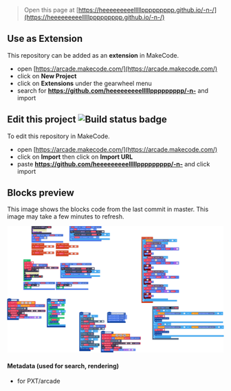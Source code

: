  


> Open this page at [https://heeeeeeeeelllllppppppppp.github.io/-n-/](https://heeeeeeeeelllllppppppppp.github.io/-n-/)

## Use as Extension

This repository can be added as an **extension** in MakeCode.

* open [https://arcade.makecode.com/](https://arcade.makecode.com/)
* click on **New Project**
* click on **Extensions** under the gearwheel menu
* search for **https://github.com/heeeeeeeeelllllppppppppp/-n-** and import

## Edit this project ![Build status badge](https://github.com/heeeeeeeeelllllppppppppp/-n-/workflows/MakeCode/badge.svg)

To edit this repository in MakeCode.

* open [https://arcade.makecode.com/](https://arcade.makecode.com/)
* click on **Import** then click on **Import URL**
* paste **https://github.com/heeeeeeeeelllllppppppppp/-n-** and click import

## Blocks preview

This image shows the blocks code from the last commit in master.
This image may take a few minutes to refresh.

![A rendered view of the blocks](https://github.com/heeeeeeeeelllllppppppppp/-n-/raw/master/.github/makecode/blocks.png)

#### Metadata (used for search, rendering)

* for PXT/arcade
<script src="https://makecode.com/gh-pages-embed.js"></script><script>makeCodeRender("{{ site.makecode.home_url }}", "{{ site.github.owner_name }}/{{ site.github.repository_name }}");</script>
